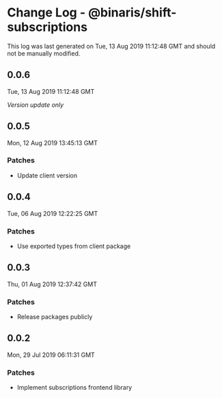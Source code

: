 # Change Log - @binaris/shift-subscriptions

This log was last generated on Tue, 13 Aug 2019 11:12:48 GMT and should not be manually modified.

## 0.0.6
Tue, 13 Aug 2019 11:12:48 GMT

*Version update only*

## 0.0.5
Mon, 12 Aug 2019 13:45:13 GMT

### Patches

- Update client version

## 0.0.4
Tue, 06 Aug 2019 12:22:25 GMT

### Patches

- Use exported types from client package

## 0.0.3
Thu, 01 Aug 2019 12:37:42 GMT

### Patches

- Release packages publicly

## 0.0.2
Mon, 29 Jul 2019 06:11:31 GMT

### Patches

- Implement subscriptions frontend library

